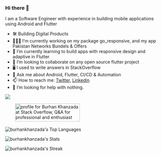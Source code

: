### Hi there 👋

I am a Software Engineer with experience in building mobile applications using Android and Flutter

- 🛠 Building Digital Products
- 👨🏻‍💻 I’m currently working on my package go_responsive, and my app Pakistan Networks Bundels & Offers
- 🔭 I’m currently learning to build apps with responsive design and adaptive in Flutter 
- 👯 I’m looking to collaborate on any open source flutter project
- 🖥 I used to write answers in StackOverflow
- 💬 Ask me about Android, Flutter, CI/CD & Automation
- 📫 How to reach me: [Twitter](https://twitter.com/imbuntoo), [Linkedin](https://www.linkedin.com/in/burhankhanzada/)
- 🤔 I’m looking for help with nothing.

![](https://komarev.com/ghpvc/?username=burhankhanzada&style=for-the-badge)

&nbsp;&nbsp;&nbsp;&nbsp;&nbsp;&nbsp;&nbsp;&nbsp;<a href="https://stackoverflow.com/users/6947156/burhan-khanzada"><img src="https://stackoverflow.com/users/flair/6947156.png?theme=dark" width="208" height="58" alt="profile for Burhan Khanzada at Stack Overflow, Q&amp;A for professional and enthusiast programmers" title="profile for Burhan Khanzada at Stack Overflow, Q&amp;A for professional and enthusiast programmers"></a>

![burhankhanzada's Top Languages](https://github-readme-stats.vercel.app/api/top-langs/?username=burhankhanzada&theme=algolia&show_icons=true&hide_border=true&layout=compact)

![burhankhanzada's Stats](https://github-readme-stats.vercel.app/api?username=burhankhanzada&theme=algolia&show_icons=true&hide_border=true&count_private=true)

![burhankhanzada's Streak](https://github-readme-streak-stats.herokuapp.com/?user=burhankhanzada&theme=algolia&hide_border=true)

